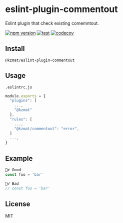 # eslint-plugin-commentout

Eslint plugin that check existing comemntout.

[![npm version](https://badge.fury.io/js/%40kzmat%2Feslint-plugin-commentout.svg)](https://badge.fury.io/js/%40kzmat%2Feslint-plugin-commentout.svg)
[![test](https://github.com/kzmat/eslint-plugin-commentout/actions/workflows/test.yaml/badge.svg)](https://github.com/kzmat/eslint-plugin-commentout/actions/workflows/test.yaml)
[![codecov](https://codecov.io/gh/kzmat/eslint-plugin-commentout/branch/master/graph/badge.svg?token=FVZHVNM64S)](https://codecov.io/gh/kzmat/eslint-plugin-commentout)

## Install

```
@kzmat/eslint-plugin-commentout
```

## Usage

`.eslintrc.js`

```js
module.exports = {
  "plugins": [
    ...,
    "@kzmat"
  ],
  "rules": [
    ...,
    "@kzmat/commentout": "error",
  ]
  ...,
}
```

## Example

```ts
🙆‍♂️ Good
const foo = 'bar'

🙅‍♂️ Bad
// const foo = 'bar'
```

## License

MIT

